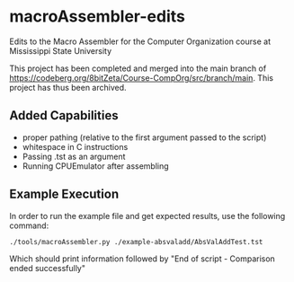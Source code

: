 # macroAssembler-edits
Edits to the Macro Assembler for the Computer Organization course at Mississippi State University

This project has been completed and merged into the main branch of https://codeberg.org/8bitZeta/Course-CompOrg/src/branch/main. This project has thus been archived.

## Added Capabilities

- proper pathing (relative to the first argument passed to the script)
- whitespace in C instructions
- Passing .tst as an argument
- Running CPUEmulator after assembling

## Example Execution

In order to run the example file and get expected results, use the following command:

`./tools/macroAssembler.py ./example-absvaladd/AbsValAddTest.tst`

Which should print information followed by "End of script - Comparison ended successfully"
